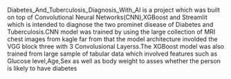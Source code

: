 Diabetes_And_Tuberculosis_Diagnosis_With_AI is a project which was built on top of Convolutional Neural Networks(CNN),XGBoost and Streamlit which is intended to diagnose the two prominet disease of Diabetes and Tuberculosis.CNN model was trained by using the large collection of MRI chest images from kagle far from that the model architecture involded the VGG block three with 3 Convolusional Layerss.The XGBoost model was also trained from large sample of tabular data which involved features such as Glucose level,Age,Sex as well as body weight to asses whether the person is likely to have diabetes 
